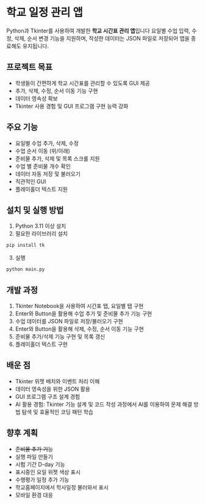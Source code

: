 # 학교 일정 관리 앱

Python과 Tkinter를 사용하여 개발한 **학교 시간표 관리 앱**입니다
요일별 수업 입력, 수정, 삭제, 순서 변경 기능을 지원하며,
작성한 데이터는 JSON 파일로 저장되어 앱을 종료해도 유지됩니다.

## 프로젝트 목표
- 학생들이 간편하게 학교 시간표를 관리할 수 있도록 GUI 제공
- 추가, 삭제, 수정, 순서 이동 기능 구현
- 데이터 영속성 확보
- Tkinter 사용 경험 및 GUI 프로그램 구현 능력 강화

## 주요 기능
- 요일별 수업 추가, 삭제, 수정
- 수업 순서 이동 (위/아래)
- 준비물 추가, 삭제 및 목록 스크롤 지원
- 수업 별 준비물 개수 확인
- 데이터 자동 저장 및 불러오기
- 직관적인 GUI
- 플레이홀더 텍스트 지원

## 설치 및 실행 방법
1. Python 3.11 이상 설치
2. 필요한 라이브러리 설치
``` bash
pip install tk
```
3. 실행
``` bash
python main.py
```

## 개발 과정
1. Tkinter Notebook을 사용하여 시간표 탭, 요일별 탭 구현
2. Enter와 Button을 활용해 수업 추가 및 준비물 추가 기능 구현
3. 수업 데이터를 JSON 파일로 저장/불러오기 구현
4. Enter와 Button을 활용해 삭제, 수정, 순서 이동 기능 구현
5. 준비물 추가/삭제 기능 구현 및 목록 갱신
6. 플레이홀더 텍스트 구현

## 배운 점
- Tkinter 위젯 배치와 이벤트 처리 이해
- 데이터 영속성을 위한 JSON 활용
- GUI 프로그램 구조 설계 경험
- AI 활용 경험: Tkinter 기능 설계 및 코드 작성 과정에서 AI를 이용하여 문제 해결 방법 탐색 및 효율적인 코딩 패턴 학습

## 향후 계획
- ~~준비물 추가 기능~~
- 실행 파일 만들기
- 시험 기간 D-day 기능
- 표시중인 요일 위젯 색상 표시
- 수행평가 일정 추가 기능
- 학교홈페이지에서 학사일정 불러와서 표시
- 모바일 환경 대응
